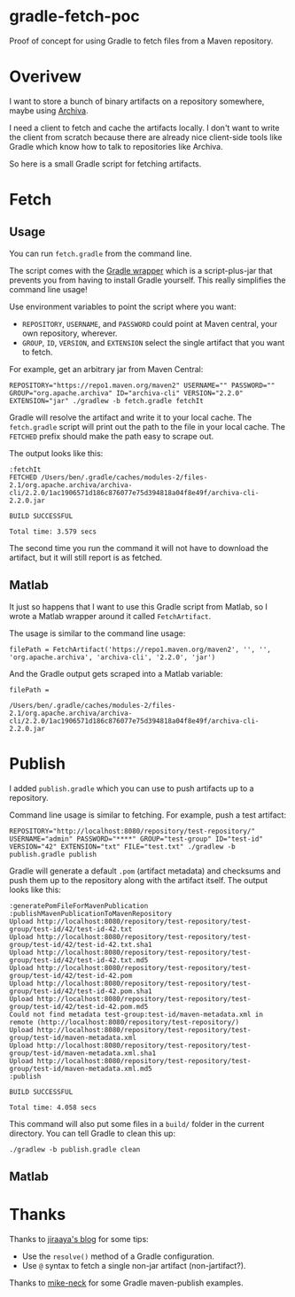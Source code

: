 # gradle-fetch-poc
Proof of concept for using Gradle to fetch files from a Maven repository.

# Overivew
I want to store a bunch of binary artifacts on a repository somewhere, maybe using [Archiva](https://archiva.apache.org/docs/1.3.6/quick-start.html).

I need a client to fetch and cache the artifacts locally.  I don't want to write the client from scratch because there are already nice client-side tools like Gradle which know how to talk to repositories like Archiva.

So here is a small Gradle script for fetching artifacts.

# Fetch

## Usage
You can run `fetch.gradle` from the command line.

The script comes with the [Gradle wrapper](https://docs.gradle.org/current/userguide/gradle_wrapper.html) which is a script-plus-jar that prevents you from having to install Gradle yourself.  This really simplifies the command line usage!

Use environment variables to point the script where you want:
  * `REPOSITORY`, `USERNAME`, and `PASSWORD` could point at Maven central, your own repository, wherever.
  * `GROUP`, `ID`, `VERSION`, and `EXTENSION` select the single artifact that you want to fetch.

For example, get an arbitrary jar from Maven Central:
```
REPOSITORY="https://repo1.maven.org/maven2" USERNAME="" PASSWORD="" GROUP="org.apache.archiva" ID="archiva-cli" VERSION="2.2.0" EXTENSION="jar" ./gradlew -b fetch.gradle fetchIt
```

Gradle will resolve the artifact and write it to your local cache.  The `fetch.gradle` script will print out the path to the file in your local cache.  The `FETCHED` prefix should make the path easy to scrape out.

The output looks like this:
```
:fetchIt
FETCHED /Users/ben/.gradle/caches/modules-2/files-2.1/org.apache.archiva/archiva-cli/2.2.0/1ac1906571d186c876077e75d394818a04f8e49f/archiva-cli-2.2.0.jar

BUILD SUCCESSFUL

Total time: 3.579 secs
```

The second time you run the command it will not have to download the artifact, but it will still report is as fetched.

## Matlab
It just so happens that I want to use this Gradle script from Matlab, so I wrote a Matlab wrapper around it called `FetchArtifact`.

The usage is similar to the command line usage:
```
filePath = FetchArtifact('https://repo1.maven.org/maven2', '', '', 'org.apache.archiva', 'archiva-cli', '2.2.0', 'jar')
```

And the Gradle output gets scraped into a Matlab variable:
```
filePath =

/Users/ben/.gradle/caches/modules-2/files-2.1/org.apache.archiva/archiva-cli/2.2.0/1ac1906571d186c876077e75d394818a04f8e49f/archiva-cli-2.2.0.jar
```

# Publish
I added `publish.gradle` which you can use to push artifacts up to a repository.

Command line usage is similar to fetching.  For example, push a test artifact:
```
REPOSITORY="http://localhost:8080/repository/test-repository/" USERNAME="admin" PASSWORD="****" GROUP="test-group" ID="test-id" VERSION="42" EXTENSION="txt" FILE="test.txt" ./gradlew -b publish.gradle publish
```

Gradle will generate a default `.pom` (artifact metadata) and checksums and push them up to the repository along with the artifact itself.  The output looks like this:
```
:generatePomFileForMavenPublication
:publishMavenPublicationToMavenRepository
Upload http://localhost:8080/repository/test-repository/test-group/test-id/42/test-id-42.txt
Upload http://localhost:8080/repository/test-repository/test-group/test-id/42/test-id-42.txt.sha1
Upload http://localhost:8080/repository/test-repository/test-group/test-id/42/test-id-42.txt.md5
Upload http://localhost:8080/repository/test-repository/test-group/test-id/42/test-id-42.pom
Upload http://localhost:8080/repository/test-repository/test-group/test-id/42/test-id-42.pom.sha1
Upload http://localhost:8080/repository/test-repository/test-group/test-id/42/test-id-42.pom.md5
Could not find metadata test-group:test-id/maven-metadata.xml in remote (http://localhost:8080/repository/test-repository/)
Upload http://localhost:8080/repository/test-repository/test-group/test-id/maven-metadata.xml
Upload http://localhost:8080/repository/test-repository/test-group/test-id/maven-metadata.xml.sha1
Upload http://localhost:8080/repository/test-repository/test-group/test-id/maven-metadata.xml.md5
:publish

BUILD SUCCESSFUL

Total time: 4.058 secs
```

This command will also put some files in a `build/` folder in the current directory.  You can tell Gradle to clean this up:
```
./gradlew -b publish.gradle clean
```

## Matlab

# Thanks
Thanks to [jiraaya's blog](https://jiraaya.wordpress.com/2014/06/05/download-non-jar-dependency-in-gradle/) for some tips:
  * Use the `resolve()` method of a Gradle configuration.
  * Use `@` syntax to fetch a single non-jar artifact (non-jartifact?).

Thanks to [mike-neck](http://mike-neck.github.io/blog/2013/06/21/how-to-publish-artifacts-with-gradle-maven-publish-plugin-version-1-dot-6/) for some Gradle maven-publish examples.

